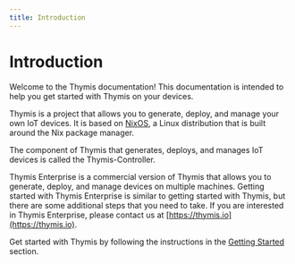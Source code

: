 ```yaml
---
title: Introduction
---
```


# Introduction

Welcome to the Thymis documentation! This documentation is intended to help you get started with Thymis on your devices.

Thymis is a project that allows you to generate, deploy, and manage your own IoT devices.
It is based on [NixOS](https://nixos.org/), a Linux distribution that is built around the Nix package manager.

The component of Thymis that generates, deploys, and manages IoT devices is called the Thymis-Controller.

Thymis Enterprise is a commercial version of Thymis that allows you to generate, deploy, and manage devices on multiple machines.
Getting started with Thymis Enterprise is similar to getting started with Thymis, but there are some additional steps that you need to take.
If you are interested in Thymis Enterprise, please contact us at [https://thymis.io](https://thymis.io).

Get started with Thymis by following the instructions in the [Getting Started](getting_started/index.md) section.
